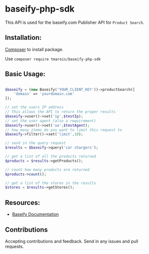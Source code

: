 # baseify-php-sdk
This API is used for the baseify.com Publisher API for `Product Search`.


## Installation:
[Composer](http://getcomposer.org/) to install package.

Use `composer require tmarois/baseify-php-sdk`


## Basic Usage:
```php

$baseify = (new Baseify('YOUR_CLIENT_KEY'))->productSearch([
    'domain' => 'yourdomain.com'
]);

// set the users IP address
// This allows the API to return the proper results
$baseify->user()->set('ip',$testIp);
// set the user agent (also a requirement)
$baseify->user()->set('ua',$testAgent);
// how many items do you want to limit this request to
$baseify->filter()->set('limit',10);

// send in the query request
$results = $baseify->query('car chargers');

// get a list of all the products returned
$products = $results->getProducts();

// count how many products are returned
$products->count();

// get a list of the stores in the results
$stores = $results->getStores();

```

## Resources:
* [Baseify Documentation](https://www.baseify.com/knowledgebase/developers/)


## Contributions
Accepting contributions and feedback. Send in any issues and pull requests.

